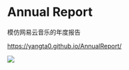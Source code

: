 # Annual Report
模仿网易云音乐的年度报告


https://yangta0.github.io/AnnualReport/

![](https://raw.githubusercontent.com/Norcy/AnnualCodeReport/master/my_resource/qr.png)
